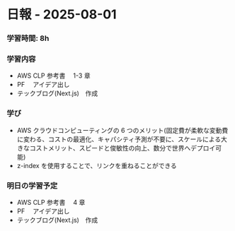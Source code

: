 # 日報 - 2025-08-01

### 学習時間: 8h

### 学習内容

- AWS CLP 参考書　 1-3 章
- PF 　アイデア出し
- テックブログ(Next.js)　作成

### 学び

- AWS クラウドコンピューティングの 6 つのメリット(固定費が柔軟な変動費に変わる、コストの最適化、キャパシティ予測が不要に、スケールによる大きなコストメリット、スピードと俊敏性の向上、数分で世界へデプロイ可能)
- z-index を使用することで、リンクを重ねることができる

### 明日の学習予定

- AWS CLP 参考書　 4 章
- PF 　アイデア出し
- テックブログ(Next.js)　作成
